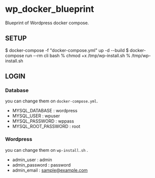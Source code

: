 # wp_docker_blueprint

Blueprint of Wordpress docker compose.

## SETUP
$ docker-compose -f "docker-compose.yml" up -d --build
$ docker-compose run --rm cli bash
% chmod +x /tmp/wp-install.sh
% /tmp/wp-install.sh

## LOGIN

### Database
you can change them on `docker-compose.yml`.

- MYSQL_DATABASE : wordpress
- MYSQL_USER : wpuser
- MYSQL_PASSWORD : wppass
- MYSQL_ROOT_PASSWORD : root

### Wordpress
you can change them on `wp-install.sh` .
- admin_user : admin
- admin_password : password
- admin_email : sample@example.com
